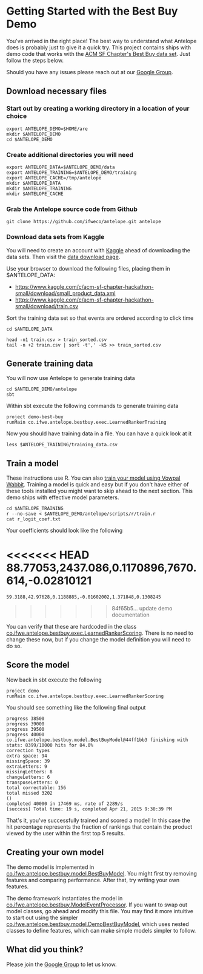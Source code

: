 # Getting Started with the Best Buy Demo #

You've arrived in the right place!  The best way to understand what Antelope does is probably just
to give it a quick try.  This project contains ships with demo code that works with the
[ACM SF Chapter's Best Buy data set](https://www.kaggle.com/c/acm-sf-chapter-hackathon-small).
Just follow the steps below.

Should you have any issues please reach out at our [Google Group](https://groups.google.com/forum/#!forum/antelope-rte).

## Download necessary files

### Start out by creating a working directory in a location of your choice

    export ANTELOPE_DEMO=$HOME/are
    mkdir $ANTELOPE_DEMO
    cd $ANTELOPE_DEMO

### Create additional directories you will need

    export ANTELOPE_DATA=$ANTELOPE_DEMO/data
    export ANTELOPE_TRAINING=$ANTELOPE_DEMO/training
    export ANTELOPE_CACHE=/tmp/antelope
    mkdir $ANTELOPE_DATA
    mkdir $ANTELOPE_TRAINING
    mkdir $ANTELOPE_CACHE

### Grab the Antelope source code from Github

    git clone https://github.com/ifweco/antelope.git antelope

### Download data sets from Kaggle

You will need to create an account with [Kaggle](https://www.kaggle.com/) ahead of
downloading the data sets.  Then visit the
[data download page](https://www.kaggle.com/c/acm-sf-chapter-hackathon-small/data).

Use your browser to download the following files, placing them in $ANTELOPE_DATA:
- <https://www.kaggle.com/c/acm-sf-chapter-hackathon-small/download/small_product_data.xml>
- <https://www.kaggle.com/c/acm-sf-chapter-hackathon-small/download/train.csv>

Sort the training data set so that events are ordered according to click time

    cd $ANTELOPE_DATA

    head -n1 train.csv > train_sorted.csv
    tail -n +2 train.csv | sort -t',' -k5 >> train_sorted.csv

## Generate training data

You will now use Antelope to generate training data

    cd $ANTELOPE_DEMO/antelope
    sbt

Within sbt execute the following commands to generate training data

    project demo-best-buy
    runMain co.ifwe.antelope.bestbuy.exec.LearnedRankerTraining

Now you should have training data in a file.  You can have a quick look at it

    less $ANTELOPE_TRAINING/training_data.csv

## Train a model

These instructions use R.  You can also [train your model using Vowpal Wabbit](train_vw.md).  Training a model
is quick and easy but if you don't have either of these tools installed you might want to skip ahead to the next
section.  This demo ships with effective model parameters.

    cd $ANTELOPE_TRAINING
    r --no-save < $ANTELOPE_DEMO/antelope/scripts/r/train.r
    cat r_logit_coef.txt

Your coefficients should look like the following

<<<<<<< HEAD
    88.77053,2437.086,0.1170896,7670.614,-0.02810121
=======
    59.3188,42.97628,0.1188885,-0.01602002,1.371848,0.1308245
>>>>>>> 84f65b5... update demo documentation

You can verify that these are hardcoded in the class
[co.ifwe.antelope.bestbuy.exec.LearnedRankerScoring](../demo/src/main/scala/co/ifwe/antelope/bestbuy/exec/LearnedRankerScoring.scala).
There is no need to change these now, but if you change the model definition you will need to do so.

## Score the model

Now back in sbt execute the following

    project demo
    runMain co.ifwe.antelope.bestbuy.exec.LearnedRankerScoring

You should see something like the following final output

    progress 38500
    progress 39000
    progress 39500
    progress 40000
    co.ifwe.antelope.bestbuy.model.BestBuyModel@44ff1bb3 finishing with stats: 8399/10000 hits for 84.0%
    correction types
    extra space: 94
    missingSpace: 39
    extraLetters: 9
    missingLetters: 8
    changeLetters: 6
    transposeLetters: 0
    total correctable: 156
    total missed 3202
    ()
    completed 40000 in 17469 ms, rate of 2289/s
    [success] Total time: 19 s, completed Apr 21, 2015 9:30:39 PM

That's it, you've successfully trained and scored a model!  In this case the hit percentage represents the
fraction of rankings that contain the product viewed by the user within the first top 5 results.

## Creating your own model

The demo model is implemented in [co.ifwe.antelope.bestbuy.model.BestBuyModel](../demo/src/main/scala/co/ifwe/antelope/bestbuy/model/BestBuyModel.scala).
You might first try removing features and comparing performance.  After that, try writing your own features.

The demo framework instantiates the model in [co.ifwe.antelope.bestbuy.ModelEventProcessor](../demo/src/main/scala/co/ifwe/antelope/bestbuy/ModelEventProcessor.scala).
If you want to swap out model classes, go ahead and modify this file.  You may find it more intuitive to start out
using the simpler [co.ifwe.antelope.bestbuy.model.DemoBestBuyModel](../demo/src/main/scala/co/ifwe/antelope/bestbuy/model/DemoBestBuyModel.scala),
which uses nested classes to define features, which can make simple models simpler to follow.

## What did you think?

Please join the [Google Group](https://groups.google.com/forum/#!forum/antelope-rte) to let us know.

